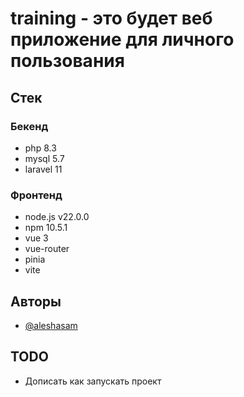 # training - это будет веб приложение для личного пользования

## Стек
### Бекенд
- php 8.3
- mysql 5.7
- laravel 11

### Фронтенд
- node.js v22.0.0
- npm 10.5.1
- vue 3
- vue-router
- pinia
- vite

## Авторы

- [@aleshasam](https://github.com/aleshasam)

## TODO
- Дописать как запускать проект